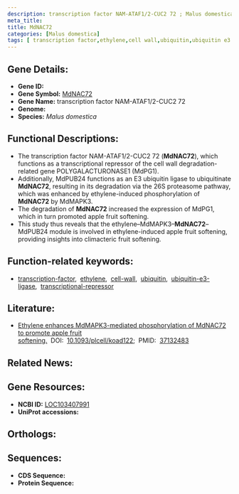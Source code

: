 ```yaml
---
description: transcription factor NAM-ATAF1/2-CUC2 72 ; Malus domestica
meta_title:
title: MdNAC72
categories: [Malus domestica]
tags: [ transcription factor,ethylene,cell wall,ubiquitin,ubiquitin e3 ligase,transcriptional repressor ]
---
```


## Gene Details:
- **Gene ID:** []()
- **Gene Symbol:** <u>MdNAC72</u>
- **Gene Name:** transcription factor NAM-ATAF1/2-CUC2 72
- **Genome:** []()
- **Species:** *Malus domestica*

## Functional Descriptions:
   - The transcription factor NAM-ATAF1/2-CUC2 72 (**MdNAC72**), which functions as a transcriptional repressor of the cell wall degradation-related gene POLYGALACTURONASE1 (MdPG1).
   - Additionally, MdPUB24 functions as an E3 ubiquitin ligase to ubiquitinate **MdNAC72**, resulting in its degradation via the 26S proteasome pathway, which was enhanced by ethylene-induced phosphorylation of **MdNAC72** by MdMAPK3.
   - The degradation of **MdNAC72** increased the expression of MdPG1, which in turn promoted apple fruit softening.
   - This study thus reveals that the ethylene–MdMAPK3–**MdNAC72**–MdPUB24 module is involved in ethylene-induced apple fruit softening, providing insights into climacteric fruit softening.

## Function-related keywords:
   - [transcription-factor](/tags/transcription-factor/),&nbsp;&nbsp;[ethylene](/tags/ethylene/),&nbsp;&nbsp;[cell-wall](/tags/cell-wall/),&nbsp;&nbsp;[ubiquitin](/tags/ubiquitin/),&nbsp;&nbsp;[ubiquitin-e3-ligase](/tags/ubiquitin-e3-ligase/),&nbsp;&nbsp;[transcriptional-repressor](/tags/transcriptional-repressor/)

## Literature:
   - [Ethylene enhances MdMAPK3-mediated phosphorylation of MdNAC72 to promote apple fruit softening.](https://doi.org/10.1093/plcell/koad122)&nbsp;&nbsp;DOI:&nbsp;&nbsp;[10.1093/plcell/koad122](https://doi.org/10.1093/plcell/koad122);&nbsp;&nbsp;PMID:&nbsp;&nbsp;[37132483](https://pubmed.ncbi.nlm.nih.gov/37132483/)

## Related News:

## Gene Resources:
- **NCBI ID:**  [LOC103407991](https://www.ncbi.nlm.nih.gov/gene/?term=LOC103407991)
- **UniProt accessions:**  [](https://www.uniprot.org/uniprotkb//entry)

## Orthologs:

## Sequences:
- **CDS Sequence:**
- **Protein Sequence:**
